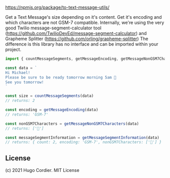 https://npmjs.org/package/to-text-message-utils/

Get a Text Message's size depending on it's content. Get it's encoding and which characters are not GSM-7 compatible.
Internally, we're using the very good Twilio message-segment-calculator tool (https://github.com/TwilioDevEd/message-segment-calculator) and Grapheme Splitter (https://github.com/orling/grapheme-splitter)
The difference is this library has no interface and can be imported within your project.

```js
import { countMessageSegments, getMessageEncoding, getMessageNonGSM7Characters } from 'text-message-utils'

const data = `
Hi Michael!
Please be sure to be ready tomorrow morning 5am 🚀
See you tomorrow!
`

const size = countMessageSegments(data)
// returns: 2

const encoding = getMessageEncoding(data)
// returns: 'GSM-7'

const nonGSM7Characters = getMessageNonGSM7Characters(data)
// returns: ['🚀']

const messageSegmentInformation = getMessageSegmentInformation(data)
// returns: { count: 2, encoding: 'GSM-7', nonGSM7Characters: ['🚀'] }

```

## License
(c) 2021 Hugo Cordier. MIT License

